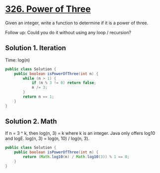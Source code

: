 # [326. Power of Three](https://leetcode.com/problems/power-of-three/)

Given an integer, write a function to determine if it is a power of three.

Follow up:
Could you do it without using any loop / recursion?

## Solution 1. Iteration

Time: log(n)

```java
public class Solution {
    public boolean isPowerOfThree(int n) {
		while (n > 1) {
			if (n % 3 != 0) return false;
			n /= 3;
		}
		return n == 1;
    }
}
```

## Solution 2. Math

If n = 3 ^ k, then log(n, 3) = k where k is an integer.
Java only offers log10 and logE. log(n, 3) = log(n, 10) / log(n, 3).

```java
public class Solution {
    public boolean isPowerOfThree(int n) {
		return (Math.log10(n) / Math.log10(3)) % 1 == 0;
    }
}
```
